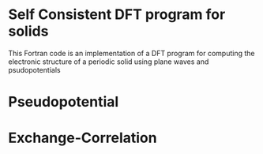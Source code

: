 # Self Consistent DFT program for solids
This Fortran code is an implementation of a DFT program for computing
the electronic structure of a periodic solid using plane waves
and psudopotentials

# Pseudopotential



# Exchange-Correlation 

